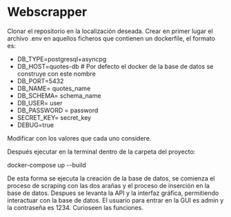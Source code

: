 # Webscrapper 
Clonar el repositorio en la localización deseada.
Crear en primer lugar el archivo .env en aquellos ficheros que contienen un dockerfile, el formato es:

  - DB_TYPE=postgresql+asyncpg
  - DB_HOST=quotes-db # Por defecto el docker de la base de datos se construye con este nombre
  - DB_PORT=5432
  - DB_NAME= quotes_name
  - DB_SCHEMA= schema_name
  - DB_USER= user
  - DB_PASSWORD = password
  - SECRET_KEY= secret_key
  - DEBUG=true

Modificar con los valores que cada uno considere.

Después ejecutar en la terminal dentro de la carpeta del proyecto:

  docker-compose up --build

De esta forma se ejecuta la creación de la base de datos, se comienza el proceso de scraping con las dos arañas y el proceso de inserción en la base de datos. Despues se levanta la API y la interfaz gráfica, permitiendo interactuar con la base de datos.
El usuario para entrar en la GUI es admin y la contraseña es 1234.
Curioseen las funciones.



